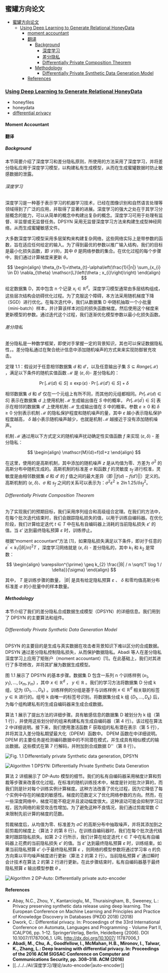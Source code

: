 ## 蜜罐方向论文

- [蜜罐方向论文](#蜜罐方向论文)
  - [Using Deep Learning to Generate Relational HoneyData](#using-deep-learning-to-generate-relational-honeydata)
    - [moment accountant](#moment-accountant)
    - [翻译](#翻译)
      - [Background](#background)
        - [深度学习](#深度学习)
        - [差分隐私](#差分隐私)
        - [Differentially Private Composition Theorem](#differentially-private-composition-theorem)
      - [Methodology](#methodology)
        - [Differentially Private Synthetic Data Generation Model](#differentially-private-synthetic-data-generation-model)
    - [References](#references)

### [Using Deep Learning to Generate Relational HoneyData](https://link.springer.com/chapter/10.1007/978-3-030-02110-8_1)

- honeyfiles
- honeydata
- [differential privacy](https://zh.wikipedia.org/wiki/%E5%B7%AE%E5%88%86%E9%9A%90%E7%A7%81)

#### Moment Accountant

#### 翻译

##### Background

本节简要介绍了深度学习和差分隐私原则，所使用的方法采用了深度学习，并将差分隐私应用于深度学习模型，以构建私有生成模型，从而在生成蜜罐数据时防止敏感数据的泄露。

###### 深度学习

深度学习是一种基于表示学习的机器学习技术，已经在图像识别和自然语言处理等领域得到了广泛的应用，并取得了显著的进展。深度学习的强大之处在于其学习分层概念的能力，可以从简单的概念中构建出复杂的概念。深度学习可用于处理有监督、半监督或无监督任务。DPSYN 采用无监督深度学习方法来构建生成型神经网络，从而生成蜜罐敏感文件。

大多数深度学习模型采用多层架构来构建复杂网络，这些网络实际上是带参数的函数，旨在适应任何给定的输入。为了得到最优的参数以推广输入结构，我们的目标是最小化损失函数，即 $\mathscr{L(\theta)}$，其中 $\theta$ 是网络参数的集合。在优化过程的每个步骤中，我们通过计算梯度来更新 $\theta$。

$$
\begin{align}
  \theta_{t+1}=\theta_{t}-\alpha\left(\frac{1}{|n|} \sum_{x_{i} \in D} \nabla_{\theta} \mathscr{L}\left(\theta ; x_{i}\right)\right)
\end{align}
$$

给定数据集 $\text {D}$，其中包含 $\text {n}$ 个记录 $x_i \in \mathbb{R}^d$。深度学习模型通常由多层结构组成，这些层次结构会妨碍优化过程。为了克服这个障碍，本方法采用随机梯度下降（SGD）进行优化。在每次迭代中，我们从数据集 $\text {D}$ 中随机抽取一个小批量（mini-batch）样本，并计算该样本对应的损失函数梯度。然后使用这个梯度来更新模型的参数。通过迭代这个过程，我们逐渐优化模型参数以最小化损失函数。

###### 差分隐私

差分隐私是一种数学框架，即使对手掌握一定的背景知识，其也可以保证数据隐私性，。差分隐私通过在聚合统计信息中添加随机噪声的方式来来实现防御冒充攻击。

定理 1.1：假设对于任意相邻数据集 $d$ 和 $d'$，以及任意输出子集 $S \subseteq {Range}(\mathscr{M})$ ，满足以下条件的随机实值函数 $\mathscr{M}$ 是 $(\varepsilon, \delta)$- 差分隐私的：

$$
\Pr[\mathscr{M}(d) \in S] \leq \exp(\varepsilon) \cdot \Pr[\mathscr{M}(d') \in S] + \delta
$$

相邻数据集 $d$ 和 $d'$ 仅在一个元组上有所不同，而其他的元组都相同。${Pr}[\mathscr{M}(d) \in S]$ 表示在数据集 $d$ 上使用机制 $\mathscr{M}$ 生成输出值在 $S$ 中的概率， ${Pr}\left[\mathscr{M}\left(d^{\prime}\right) \in S\right]$ 表示在相邻的数据集 $d'$ 上使用机制 $\mathscr{M}$ 生成输出值在 $S$ 中的概率。参数 $\varepsilon \geq 0$ 和 $\delta \geq 0$ 分别表示机制 $\mathscr{M}$ 的隐私保护程度和随机噪声的量，其中 $\varepsilon$ 越小表示隐私保护程度越高， $\delta$ 越小表示随机噪声越少，也就是机制 $\mathscr{M}$ 越接近于没有添加随机噪声。

机制 $\mathscr{M}$ 通过用以下方式定义的随机噪声扰动确定性实值函数 $f$ 来实现 $(\varepsilon, \delta)$ - 差分隐私：

$$
\begin{align}
\mathscr{M}(d)=f(d)+z
\end{align}
$$

在这里，使用的是高斯机制，其中添加的随机噪声 $z$ 是从均值为零、方差为 $\sigma^{2}$ 的高斯分布中随机生成的。高斯机制的标准差 $\sigma$ 和函数 $f$ 的灵敏度 $s_f$ 进行校准，灵敏度是由相邻数据集 $d$ 和 $d'$ 的 $f$ 值之间的最大差异（即 $||f(d) - f(d')||$）定义的。高斯机制的 $(\varepsilon, \delta)$、$\sigma$ 和 $s_f$ 之间的关系可以表示为：$\sigma^{2} \varepsilon^{2} \geqslant 2 \ln 1.25 / \delta s_{f}^{2}$。

###### Differentially Private Composition Theorem

为了实现我们的预期目标，我们采用序列组合和高级组合定理。在我们的方法中，在每个批次迭代结束时，我们会跟踪隐私损失的值，以用于训练自编码器。在优化阶段，我们计算给定迭代 $t \in T$ 中在私有自编码器上消耗的当前隐私损失 $\varepsilon'$ 的值。当 $\varepsilon'$ 达到最终隐私预算 $\varepsilon$ 时，训练停止。

根据“moment accountant”方法 [1]，如果隐私损失满足以下条件，即对于任意的 $\varepsilon^{\prime} < k_{1}(|B| / n)^{2}T$ ，深度学习网络就是 $(\varepsilon, \delta)$ - 差分隐私的，其中 $k_1$ 和 $k_2$ 是常数：

$$
\begin{align}
  \varepsilon^{\prime} \geq k_{2} \frac{|B| / n \sqrt{T \log 1 / \delta}}{\sigma}
\end{align}
$$

其中， $T$ 是训练步骤的数量， $|B|$ 是具有给定隐私预算 $\varepsilon$ 、 $\delta$ 和零均值高斯分布标准差 $\sigma$ 的小批量中的样本数量。

##### Methodology

本节介绍了我们的差分隐私合成数据生成模型（DPSYN）的详细信息。我们用到了 DPSYN 的主要算法和组件。

###### Differentially Private Synthetic Data Generation Model

DPSYN 的主要目的是生成与真实数据在攻击者背景知识下难以区分的合成数据。DPSYN 通过差分隐私控制隐私损失，从而保护数据隐私。Abadi 等人在差分隐私深度学习上应用了矩账户（moment accountant）[1]。在此基础上，我们对其进行了多项修改，并将其扩展为数据生成模型。

图 1.1 展示了 DPSYN 的基本步骤。数据集 D 包含一系列 n 个训练样例 $(x_{1}, y_{1}), \ldots,(x_{m}, y_{m})$ ，其中 $x \in \mathbb{R}^{d}$ ， $y \in \mathbb{R}$ 。我们的学习方法将数据集 $\text { D }$ 分成 $\text { k }$ 组，记为 $\{D_{1}, \ldots, D_{k}\}$ 。训练样例的分组是基于与训练样例 $x \in \mathbb{R}^{d}$ 相关联的标签 $y \in \mathbb{R}$ 进行的。组号 $\text { k }$ 由唯一的标签号识别。将数据集分成 $\text {k}$ 组 $\{D_{1}, \ldots, D_{k}\}$ 后，为每个组构建私有的生成自编码器来生成合成数据。

算法 1 展示了提出方法的详细步骤。具有敏感信息的数据集 D 被划分为 k 组（第 1 行），并使用这些划分好的组来构建私有生成自编码器（第 4 行）。该过程在算法 2 中详细说明。接下来，我们使用激活函数 F 获取组的私有潜在表示（第 5 行），并将其注入差分隐私期望最大化（DPEM）函数中。 DPEM 函数在中详细说明。 DPEM 的主要任务是检测编码数据中的不同潜在模式，并生成具有相似模式的输出数据。这些模式在第 7 行解码，并附加到合成数据 D''（第 8 行）。

![Fig. 1.1 Differentially private Synthetic data generation, DPSYN](./images/2023-05-01-19-48-23.png)

<!-- $$
\begin{align}
  \begin{array}{l}
    \hline \text { Algorithm } 1 \text { DPSYN: Differentially Private Synthetic Data Generation } \\
    \hline \text { Require: } D:\left\{x_{i}, y_{i}\right\}_{i=1}^{m} \text { where } x \in \mathbb{R}^{d} \text { and } y \in \mathbb{R}, \alpha: \text { learning rate } T: \text { iteration number; } \varepsilon \text { : privacy } \\
    \qquad \text { budget; } \delta: \text { Gaussian delta; } \sigma: \text { standard deviation; } C \text { : clipping constant. } \\
    \qquad \left\{D_{1} \ldots D_{k}\right\} \leftarrow \text { partition } D \text { into k groups } \\
    \qquad D^{\prime \prime} \leftarrow\{\} \\
    \qquad \text { for } i \leftarrow 1 \text { to } k \text { do } \\
    \qquad \theta \leftarrow \text { DP-Auto }\left(D_{i}, \alpha, \mathrm{T}, \varepsilon / 2, \delta / 2, \sigma, \mathrm{C}\right) / / \text { see Algorithm } 2 \\
    \qquad E^{\prime} \leftarrow \mathscr{F}\left(X_{i} \cdot \theta\right) \text { where } X_{i} \in D_{i} \\
    \qquad E^{\prime \prime} \leftarrow \text { DPEM }\left(E^{\prime}, \varepsilon / 2, \delta / 2\right) / / \text { see DPEM }[23] \\
    \qquad D_{i}^{\prime} \leftarrow \mathscr{F}\left(E^{\prime \prime} \cdot \theta^{\top}\right) \\
    \qquad D^{\prime \prime} \leftarrow D^{\prime \prime} \cup D_{i}{ }^{\prime} \\
    \qquad \text { end } \\
    \qquad \text { return } D^{\prime \prime} \\
    \hline
  \end{array}
\end{align}
$$ -->

![Algorithm 1 DPSYN: Differentially Private Synthetic Data Generation](./images/2023-05-02-19-38-27.png)

算法 2 详细展示了 DP-Auto 模型的细节。我们的私有自编码器采用梯度计算和剪裁等步骤来改善优化过程。在标准的随机训练技术中，梯度是针对批次计算的，而我们则是针对每个训练实例计算梯度。这种方法改善了优化过程，因为它降低了每个实例中存在的梯度的敏感性。梯度的范数定义了优化网络参数的方向。然而，在一些深度网络中，梯度可能不稳定并且波动幅度很大。这种波动可能会抑制学习过程，因为网络的易受攻击性增加。为了避免这种不良情况，我们通过剪裁常数 $C$ 来限制先前计算的梯度的范数。

剪裁梯度后，从均值为零、标准差为 $\sigma C$ 的高斯分布中抽取噪声，并将其添加到之前剪裁的梯度上（算法 2 的第 8 行）。在训练自编码器时，我们在每个批次迭代结束时跟踪隐私损失。如第 2-2 行所示，我们计算在给定迭代 $t \in T$ 中在私有自编码器上花费的当前隐私损失 $\varepsilon'$ 的值。当 $\varepsilon'$ 达到最终隐私预算 $\varepsilon$ 时，训练结束。如果当前隐私预算 $\varepsilon'$ 小于最终隐私预算 $\varepsilon$ ，则网络的模型参数将通过学习率 $\eta$ 的负方向乘以平均噪声梯度进行更新（算法 2 的第 2 行）。当前隐私预算 $\varepsilon'$ 通过瞬时会计技术在算法 2 的第 2 行进行更新。在此步骤结束时，私有自编码器基于最终隐私预算 $\varepsilon$ 输出模型参数 $\theta$ 。

![Algorithm 2 DP-Auto: Differentially private auto-encoder](./images/2023-05-02-09-37-20.png)

#### References

- Abay, N.C., Zhou, Y., Kantarcioglu, M., Thuraisingham, B., Sweeney, L.: Privacy preserving synthetic data release using deep learning. The European Conference on Machine Learning and Principles and Practice of Knowledge Discovery in Databases (PKDD 2018) (2018)
- Dwork, C.: Differential privacy. In: Proceedings of the 33rd International Conference on Automata, Languages and Programming - Volume Part II, ICALP’06, pp. 1–12. SpringerVerlag, Berlin, Heidelberg (2006). DOI 10.1007/11787006_1. URL <http://dx.doi.org/10.1007/> 11787006_1
- **Abadi, M., Chu, A., Goodfellow, I., McMahan, H.B., Mironov, I., Talwar, K., Zhang, L.: Deep learning with differential privacy. In: Proceedings of the 2016 ACM SIGSAC Conference on Computer and Communications Security, pp. 308–318. ACM (2016)**
- [[../../../AI/深度学习/理论/auto-encoder|auto-encoder]]
